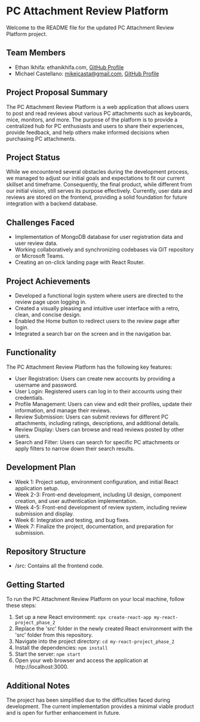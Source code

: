 # PC Attachment Review Platform

Welcome to the README file for the updated PC Attachment Review Platform project.

## Team Members

- Ethan Ikhifa: ethanikhifa.com, [GitHub Profile](https://github.com/ethanikhifa)
- Michael Castellano: mikejcasta@gmail.com, [GitHub Profile](https://github.com/michaelcastellano)

## Project Proposal Summary

The PC Attachment Review Platform is a web application that allows users to post and read reviews about various PC attachments such as keyboards, mice, monitors, and more. The purpose of the platform is to provide a centralized hub for PC enthusiasts and users to share their experiences, provide feedback, and help others make informed decisions when purchasing PC attachments.

## Project Status

While we encountered several obstacles during the development process, we managed to adjust our initial goals and expectations to fit our current skillset and timeframe. Consequently, the final product, while different from our initial vision, still serves its purpose effectively. Currently, user data and reviews are stored on the frontend, providing a solid foundation for future integration with a backend database.

## Challenges Faced

- Implementation of MongoDB database for user registration data and user review data.
- Working collaboratively and synchronizing codebases via GIT repository or Microsoft Teams.
- Creating an on-click landing page with React Router.

## Project Achievements

- Developed a functional login system where users are directed to the review page upon logging in.
- Created a visually pleasing and intuitive user interface with a retro, clean, and concise design.
- Enabled the Home button to redirect users to the review page after login.
- Integrated a search bar on the screen and in the navigation bar.

## Functionality

The PC Attachment Review Platform has the following key features:

- User Registration: Users can create new accounts by providing a username and password.
- User Login: Registered users can log in to their accounts using their credentials.
- Profile Management: Users can view and edit their profiles, update their information, and manage their reviews.
- Review Submission: Users can submit reviews for different PC attachments, including ratings, descriptions, and additional details.
- Review Display: Users can browse and read reviews posted by other users.
- Search and Filter: Users can search for specific PC attachments or apply filters to narrow down their search results.

## Development Plan

- Week 1: Project setup, environment configuration, and initial React application setup.
- Week 2-3: Front-end development, including UI design, component creation, and user authentication implementation.
- Week 4-5: Front-end development of review system, including review submission and display.
- Week 6: Integration and testing, and bug fixes.
- Week 7: Finalize the project, documentation, and preparation for submission.

## Repository Structure

- /src: Contains all the frontend code.

## Getting Started

To run the PC Attachment Review Platform on your local machine, follow these steps:

1. Set up a new React environment: `npx create-react-app my-react-project_phase_2`
2. Replace the 'src' folder in the newly created React environment with the 'src' folder from this repository.
3. Navigate into the project directory: `cd my-react-project_phase_2`
4. Install the dependencies: `npm install`
5. Start the server: `npm start`
6. Open your web browser and access the application at http://localhost:3000.

## Additional Notes

The project has been simplified due to the difficulties faced during development. The current implementation provides a minimal viable product and is open for further enhancement in future.
